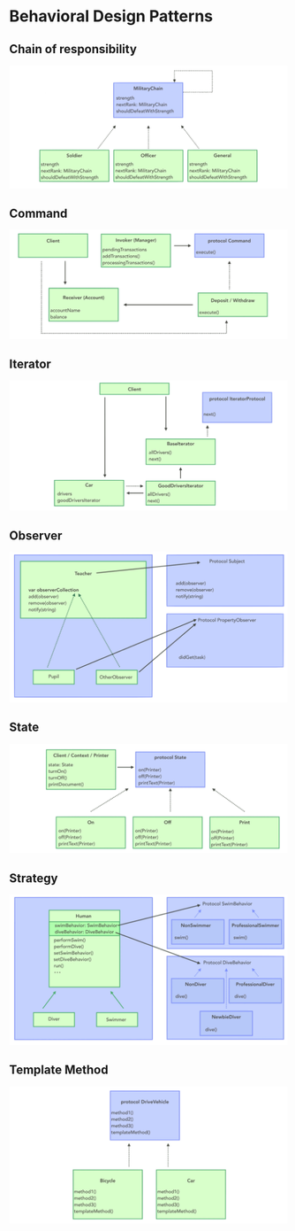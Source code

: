 # Behavioral Design Patterns

## Chain of responsibility
![](resources/Chain_of_responsibility.png)
## Command
![](resources/Command.png)
## Iterator
![](resources/Iterator.png)
## Observer
![](resources/Observer.png)
## State
![](resources/State.png)
## Strategy
![](resources/Strategy.png)
## Template Method
![](resources/Template_Method.png)